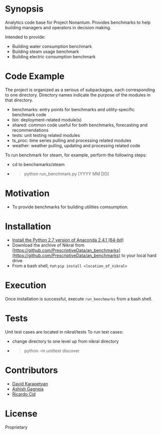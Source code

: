 # Synopsis

Analytics code base for Project Nonantum. Provides benchmarks to help building
managers and operators in decision making.

Intended to provide:

* Building water consumption benchmark
* Building steam usage benchmark
* Building electric consumption benchmark


# Code Example

The project is organized as a serious of subpackages, each
corresponding to one directory. Directory names indicate the purpose of the
modules in that directory.
* benchmarks: entry points for benchmarks and utility-specific benchmark code
* bin: deployment-related module(s)
* shared: common code useful for both benchmarks, forecasting and
recommendations
* tests: unit testing related modules
* ts_proc: time series pulling and processing related modules
* weather: weather pulling, updating and processing related code

To run benchmark for steam, for example, perform the following steps:

* cd to benchamarks/steam
* > python run_benchmark.py [YYYY MM DD]



# Motivation

* To provide benchmarks for building utilities comsumption.

# Installation

* [Install the Python 2.7 version of 
Anaconda 2.4.1 (64-bit)](https://www.continuum.io/downloads)
* Download the archive of Nikral from 
[https://github.com/PrescriptiveData/an_benchmarks](https://github.com/PrescriptiveData/an_benchmarks)
to your local hard drive
* From a bash shell, run `pip install <location_of_nikral>`


# Execution

Once installation is successful, execute `run_benchmarks` from a bash shell.

# Tests

Unit test cases are located in nikral/tests
To run test cases:
* change directory to one level up from nikral directory
* >python -m unittest discover

# Contributors

* [David Karapetyan](mailto:dkarapetyan@prescriptivedata.io)
* [Ashish Gagneja](mailto:agagneja@prescriptivedata.io)
* [Ricardo Cid](mailto:agagneja@prescriptivedata.io)

# License

Proprietary
